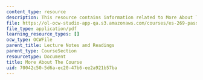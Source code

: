 ```yaml
---
content_type: resource
description: This resource contains information related to More About The Course.
file: https://ol-ocw-studio-app-qa.s3.amazonaws.com/courses/es-269-passing-flexibility-in-race-and-gender-spring-2009/70042c505d6aec2047b6ee2a921b57ba_MITES_269S09_lec1_Class1.pdf
file_type: application/pdf
learning_resource_types: []
ocw_type: OCWFile
parent_title: Lecture Notes and Readings
parent_type: CourseSection
resourcetype: Document
title: More About The Course
uid: 70042c50-5d6a-ec20-47b6-ee2a921b57ba
---
```

